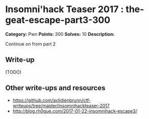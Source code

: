 # Insomni'hack Teaser 2017 : the-geat-escape-part3-300

**Category:** Pwn
**Points:** 300
**Solves:** 10
**Description:**

Continue on from part 2

## Write-up

(TODO)

## Other write-ups and resources

* https://github.com/avlidienbrunn/ctf-writeups/tree/master/insomnihackteaser-2017
* http://blog.rh0gue.com/2017-01-22-insomnihack-escape3/
